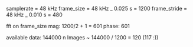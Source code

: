 samplerate = 48 kHz
frame_size = 48 kHz _ 0.025 s = 1200
frame_stride = 48 kHz _ 0.010 s = 480

fft on frame_size
mag: 1200/2 + 1 = 601
phase: 601

available data: 144000
n Images ~ 144000 / 1200 = 120 (117 :))

